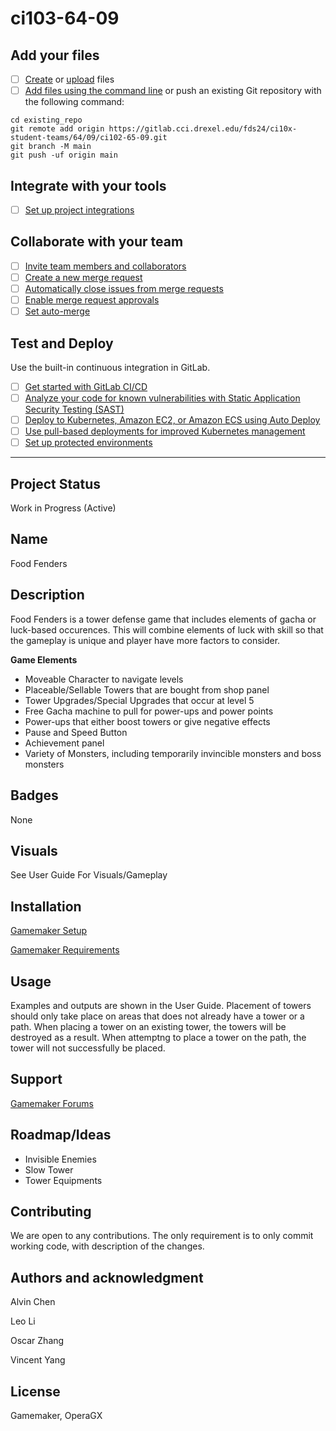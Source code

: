 # ci103-64-09


## Add your files

- [ ] [Create](https://docs.gitlab.com/ee/user/project/repository/web_editor.html#create-a-file) or [upload](https://docs.gitlab.com/ee/user/project/repository/web_editor.html#upload-a-file) files
- [ ] [Add files using the command line](https://docs.gitlab.com/ee/gitlab-basics/add-file.html#add-a-file-using-the-command-line) or push an existing Git repository with the following command:

```
cd existing_repo
git remote add origin https://gitlab.cci.drexel.edu/fds24/ci10x-student-teams/64/09/ci102-65-09.git
git branch -M main
git push -uf origin main
```

## Integrate with your tools

- [ ] [Set up project integrations](https://gitlab.cci.drexel.edu/fds24/ci10x-student-teams/64/09/ci102-65-09/-/settings/integrations)

## Collaborate with your team

- [ ] [Invite team members and collaborators](https://docs.gitlab.com/ee/user/project/members/)
- [ ] [Create a new merge request](https://docs.gitlab.com/ee/user/project/merge_requests/creating_merge_requests.html)
- [ ] [Automatically close issues from merge requests](https://docs.gitlab.com/ee/user/project/issues/managing_issues.html#closing-issues-automatically)
- [ ] [Enable merge request approvals](https://docs.gitlab.com/ee/user/project/merge_requests/approvals/)
- [ ] [Set auto-merge](https://docs.gitlab.com/ee/user/project/merge_requests/merge_when_pipeline_succeeds.html)

## Test and Deploy

Use the built-in continuous integration in GitLab.

- [ ] [Get started with GitLab CI/CD](https://docs.gitlab.com/ee/ci/quick_start/index.html)
- [ ] [Analyze your code for known vulnerabilities with Static Application Security Testing (SAST)](https://docs.gitlab.com/ee/user/application_security/sast/)
- [ ] [Deploy to Kubernetes, Amazon EC2, or Amazon ECS using Auto Deploy](https://docs.gitlab.com/ee/topics/autodevops/requirements.html)
- [ ] [Use pull-based deployments for improved Kubernetes management](https://docs.gitlab.com/ee/user/clusters/agent/)
- [ ] [Set up protected environments](https://docs.gitlab.com/ee/ci/environments/protected_environments.html)

***



## Project Status
Work in Progress (Active)

## Name
Food Fenders

## Description
Food Fenders is a tower defense game that includes elements of gacha or luck-based occurences. This will combine elements of luck with skill so that the gameplay is unique and player have more factors to consider.

**Game Elements**
- Moveable Character to navigate levels
- Placeable/Sellable Towers that are bought from shop panel
- Tower Upgrades/Special Upgrades that occur at level 5
- Free Gacha machine to pull for power-ups and power points 
- Power-ups that either boost towers or give negative effects
- Pause and Speed Button
- Achievement panel
- Variety of Monsters, including temporarily invincible monsters and boss monsters

## Badges
None

## Visuals
See User Guide For Visuals/Gameplay

## Installation
[Gamemaker Setup](https://gamemaker.io/en/download#_ga=2.93999898.621368411.1716904602-397049984.1716904602) 

[Gamemaker Requirements](https://help.gamemaker.io/hc/en-us/articles/360002406417-Technical-Setup-Info#SysReq)


## Usage
Examples and outputs are shown in the User Guide. Placement of towers should only take place on areas that does not already have a tower or a path. When placing a tower on an existing tower, the towers will be destroyed as a result. When attemptng to place a tower on the path, the tower will not successfully be placed.

## Support
[Gamemaker Forums](https://forum.gamemaker.io/index.php)

## Roadmap/Ideas
- Invisible Enemies
- Slow Tower
- Tower Equipments

## Contributing
We are open to any contributions. The only requirement is to only commit working code, with description of the changes.

## Authors and acknowledgment
Alvin Chen

Leo Li

Oscar Zhang

Vincent Yang
## License
Gamemaker, OperaGX

